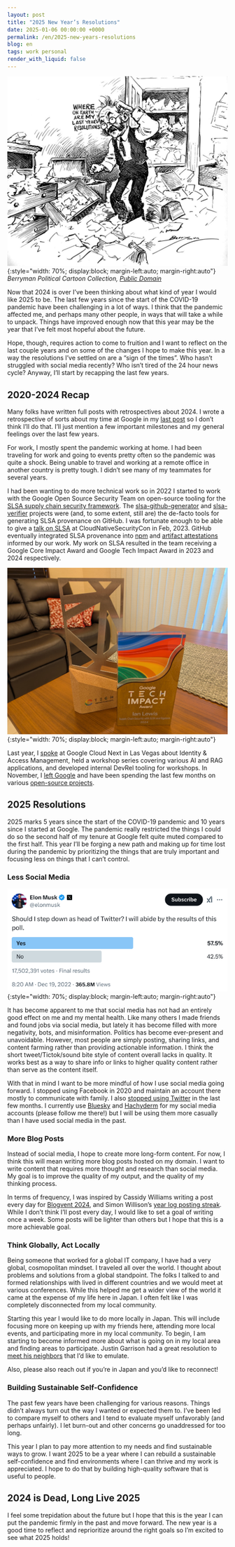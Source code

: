 ```yaml
---
layout: post
title: "2025 New Year’s Resolutions"
date: 2025-01-06 00:00:00 +0000
permalink: /en/2025-new-years-resolutions
blog: en
tags: work personal
render_with_liquid: false
---
```


![Where on earth are my last year's resolutions?](/assets/images/2025-01-06-2025-new-years-resolutions/resolutions.jpg "Where on earth are my last year's resolutions?"){:style="width: 70%; display:block; margin-left:auto; margin-right:auto"}
_Berryman Political Cartoon Collection, [Public Domain](https://nara.getarchive.net/media/the-new-years-eve-2465d0)_

Now that 2024 is over I’ve been thinking about what kind of year I would like
2025 to be. The last few years since the start of the COVID-19 pandemic have
been challenging in a lot of ways. I think that the pandemic affected me, and
perhaps many other people, in ways that will take a while to unpack. Things
have improved enough now that this year may be the year that I’ve felt most
hopeful about the future.

Hope, though, requires action to come to fruition and I want to reflect on the
last couple years and on some of the changes I hope to make this year. In a way
the resolutions I’ve settled on are a “sign of the times”. Who hasn’t struggled
with social media recently? Who isn’t tired of the 24 hour news cycle? Anyway,
I’ll start by recapping the last few years.

## 2020-2024 Recap

Many folks have written full posts with retrospectives about 2024. I wrote a
retrospective of sorts about my time at Google in my [last
post](/en/leaving-google) so I don’t think I’ll do
that. I’ll just mention a few important milestones and my general feelings over
the last few years.

For work, I mostly spent the pandemic working at home. I had been traveling for
work and going to events pretty often so the pandemic was quite a shock. Being
unable to travel and working at a remote office in another country is pretty
tough. I didn’t see many of my teammates for several years.

I had been wanting to do more technical work so in 2022 I started to work with
the Google Open Source Security Team on open-source tooling for the [SLSA
supply chain security framework](https://slsa.dev/). The
[slsa-github-generator](https://github.com/slsa-framework/slsa-github-generator)
and [slsa-verifier](https://github.com/slsa-framework/slsa-verifier) projects
were (and, to some extent, still are) the de-facto tools for generating SLSA
provenance on GitHub. I was fortunate enough to be able to give a [talk on
SLSA](https://www.youtube.com/watch?v=32IhwdAe0yI) at CloudNativeSecurityCon in
Feb, 2023. GitHub eventually integrated SLSA provenance into
[npm](https://github.blog/security/supply-chain-security/introducing-npm-package-provenance/)
and [artifact
attestations](https://github.blog/news-insights/product-news/introducing-artifact-attestations-now-in-public-beta/)
informed by our work. My work on SLSA resulted in the team receiving a Google
Core Impact Award and Google Tech Impact Award in 2023 and 2024 respectively.

![Google Tech Impact Awards](/assets/images/2025-01-06-2025-new-years-resolutions/award.jpg "Google Tech Impact Awards"){:style="width: 70%; display:block; margin-left:auto; margin-right:auto"}

Last year, I
[spoke](https://www.youtube.com/watch?v=sBiZukrBDMo&t=2s&pp=ygUgY2xvdWQgbmV4dCAnMjQgc2VydmljZSBhY2NvdW50cyA%3D)
at Google Cloud Next in Las Vegas about Identity & Access Management, held a
workshop series covering various AI and RAG applications, and developed
internal DevRel tooling for workshops. In November, I [left
Google](/en/leaving-google) and have been spending the
last few months on various [open-source projects](https://github.com/ianlewis).

## 2025 Resolutions

2025 marks 5 years since the start of the COVID-19 pandemic and 10 years since
I started at Google. The pandemic really restricted the things I could do so
the second half of my tenure at Google felt quite muted compared to the first
half. This year I’ll be forging a new path and making up for time lost during
the pandemic by prioritizing the things that are truly important and focusing
less on things that I can’t control.

### Less Social Media

![Should Elon step down as head of Twitter?](/assets/images/2025-01-06-2025-new-years-resolutions/elon-twitter.png "Should Elon step down as head of Twitter?"){:style="width: 70%; display:block; margin-left:auto; margin-right:auto"}

It has become apparent to me that social media has not had an entirely good
effect on me and my mental health. Like many others I made friends and found
jobs via social media, but lately it has become filled with more negativity,
bots, and misinformation. Politics has become ever-present and unavoidable.
However, most people are simply posting, sharing links, and content farming
rather than providing actionable information. I think the short
tweet/Tictok/sound bite style of content overall lacks in quality. It works
best as a way to share info or links to higher quality content rather than
serve as the content itself.

With that in mind I want to be more mindful of how I use social media going
forward. I stopped using Facebook in 2020 and maintain an account there mostly
to communicate with family. I also [stopped using
Twitter](https://x.com/IanMLewis/status/1872186004414869572) in the last few
months. I currently use [Bluesky](https://bsky.app/profile/ianlewis.org) and
[Hachyderm](https://hachyderm.io/) for my social media accounts (please follow
me there!) but I will be using them more casually than I have used social media
in the past.

### More Blog Posts

Instead of social media, I hope to create more long-form content. For now, I
think this will mean writing more blog posts hosted on my domain. I want to
write content that requires more thought and research than social media. My
goal is to improve the quality of my output, and the quality of my thinking
process.

In terms of frequency, I was inspired by Cassidy Williams writing a post every
day for [Blogvent 2024](https://cassidoo.co/post/blogvent-wrap-up-2024/), and
Simon Willison’s [year log posting
streak](https://simonwillison.net/2025/Jan/2/ending-a-year-long-posting-streak/).
While I don’t think I’ll post every day, I would like to set a goal of writing
once a week. Some posts will be lighter than others but I hope that this is a
more achievable goal.

### Think Globally, Act Locally

Being someone that worked for a global IT company, I have had a very global,
cosmopolitan mindset. I traveled all over the world. I thought about problems
and solutions from a global standpoint. The folks I talked to and formed
relationships with lived in different countries and we would meet at various
conferences. While this helped me get a wider view of the world it came at the
expense of my life here in Japan. I often felt like I was completely
disconnected from my local community.

Starting this year I would like to do more locally in Japan. This will include
focusing more on keeping up with my friends here, attending more local events,
and participating more in my local community. To begin, I am starting to become
informed more about what is going on in my local area and finding areas to
participate. Justin Garrison had a great resolution to [meet his
neighbors](https://bsky.app/profile/justingarrison.com/post/3lep4gkehq22r) that
I’d like to emulate.

Also, please also reach out if you’re in Japan and you’d like to reconnect!

### Building Sustainable Self-Confidence

The past few years have been challenging for various reasons. Things didn’t
always turn out the way I wanted or expected them to. I’ve been led to compare
myself to others and I tend to evaluate myself unfavorably (and perhaps
unfairly). I let burn-out and other concerns go unaddressed for too long.

This year I plan to pay more attention to my needs and find sustainable ways to
grow. I want 2025 to be a year where I can rebuild a sustainable
self-confidence and find environments where I can thrive and my work is
appreciated. I hope to do that by building high-quality software that is useful
to people.

## 2024 is Dead, Long Live 2025

I feel some trepidation about the future but I hope that this is the year I can
put the pandemic firmly in the past and move forward. The new year is a good
time to reflect and reprioritize around the right goals so I’m excited to see
what 2025 holds!
